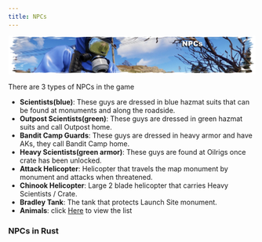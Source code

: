 ```yaml
---
title: NPCs
---
```


<p>
  
<center><img src="wiki/images/npcs.png"></center>

<p>

<p>There are 3 types of NPCs in the game<p>
  <ul>
    <li><b>Scientists(blue)</b>: These guys are dressed in blue hazmat suits that can be found at monuments and along the roadside.</li>
    <li><b>Outpost Scientists(green)</b>: These guys are dressed in green hazmat suits and call Outpost home.</li>
	<li><b>Bandit Camp Guards</b>: These guys are dressed in heavy armor and have AKs, they call Bandit Camp home.</li>
    <li><b>Heavy Scientists(green armor)</b>: These guys are found at Oilrigs once crate has been unlocked.</li>
	<li><b>Attack Helicopter</b>: Helicopter that travels the map monument by monument and attacks when threatened.</li>
	<li><b>Chinook Helicopter</b>: Large 2 blade helicopter that carries Heavy Scientists / Crate.</li>
	<li><b>Bradley Tank</b>: The tank that protects Launch Site monument.</li>
	<li><b>Animals</b>: click <a href="Animals/">Here</a> to view the list</li>
   </ul>
 <p><p>

<h3>NPCs in Rust</h3>
